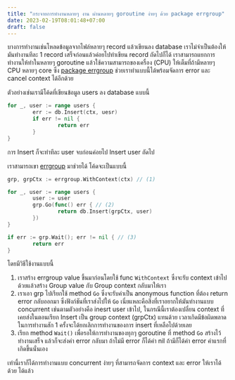 ```yaml
---
title: "กระจายการทำงานหลายๆ งาน ผ่านหลายๆ goroutine ง่ายๆ ด้วย package errgroup"
date: 2023-02-19T08:01:48+07:00
draft: false
---
```


บางการทำงานเช่นโหลดข้อมูลจากไฟล์หลายๆ record แล้วเขียนลง database เราไม่จำเป็นต้องให้มันทำงานทีละ 1 record เสร็จก่อนแล้วค่อยไปทำเขียน record ถัดไปก็ได้ เราสามารถแยกการทำงานให้ทำในหลายๆ goroutine แล้วใช้ความสามารถของเครื่อง (CPU) ให้เต็มที่ถ้ามีหลายๆ CPU หลายๆ core ซึ่ง [package errgroup](https://pkg.go.dev/golang.org/x/sync/errgroup) ช่วยเราทำแบบนี้ได้พร้อมจัดการ error และ cancel context ได้อีกด้วย

<!--more-->

ตัวอย่างเช่นเรามีโค้ดที่เขียนข้อมูล users ลง database แบบนี้

```go
for _, user := range users {
        err := db.Insert(ctx, uesr)
        if err != nil {
                return err
        }
}
```

การ Insert ก็จะทำทีละ user จบก่อนค่อยไป Insert user ถัดไป

เราสามารถเขา [errgroup](https://pkg.go.dev/golang.org/x/sync/errgroup) มาช่วยได้ โค้ดจะเป็นแบบนี้

```go
grp, grpCtx := errgroup.WithContext(ctx) // (1)

for _, user := range users {
        user := user
        grp.Go(func() err { // (2)
                return db.Insert(grpCtx, user)
        })
}

if err := grp.Wait(); err != nil { // (3)
        return err
}
```

โดยมีวิธีใช้งานแบบนี้

1. เราสร้าง errgroup value ขึ้นมาก่อนโดยใช้ func `WithContext` ซึ่งจะรับ context เข้าไปด้วยแล้วสร้าง Group value กับ Group context กลับมาให้เรา
2. เราเอา grp ไปเรียกใช้ method `Go` ซึ่งจะรับค่าเป็น anonymous function ที่ต้อง return error กลับออกมา ซึ่งฟังก์ชันที่เราส่งไปให้ `Go` เนี่ยแหละคือสิ่งที่เราอยากให้มันทำงานแบบ concurrent เช่นตามตัวอย่างคือ inesrt user เข้าไป, ในกรณีนี้เราต้องเปลี่ยน context ที่เคยส่งในตอนเรียก Insert เป็น group context (grpCtx) แทนด้วย เวลาเกิดมีข้อผิดพลาดในการทำงานสัก 1 ครั้งจะได้ยกเลิกการทำงานของการ insert ที่เหลือไปด้วยเลย
3. เรียก method `Wait()` เพื่อรอให้การทำงานของทุกๆ goroutine ที่ method `Go` สร้างไว้ทำงานเสร็จ แล้วก็จะส่งค่า error กลับมา ถ้าไม่มี error ก็ได้ค่า nil ถ้ามีก็ได้ค่า error ค่าแรกที่เกิดขึ้นนั่นเอง

เท่านี้เราก็ได้การทำงานแบบ concurrent ง่ายๆ ที่สามารถจัดการ context และ error ให้เราได้ด้วย ได้แล้ว
